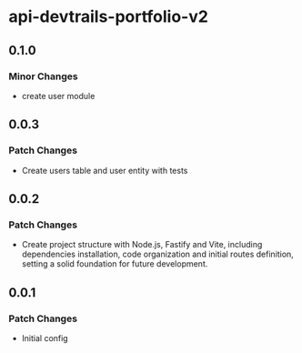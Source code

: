 # api-devtrails-portfolio-v2

## 0.1.0

### Minor Changes

- create user module

## 0.0.3

### Patch Changes

- Create users table and user entity with tests

## 0.0.2

### Patch Changes

- Create project structure with Node.js, Fastify and Vite, including dependencies installation, code organization and initial routes definition, setting a solid foundation for future development.

## 0.0.1

### Patch Changes

- Initial config
